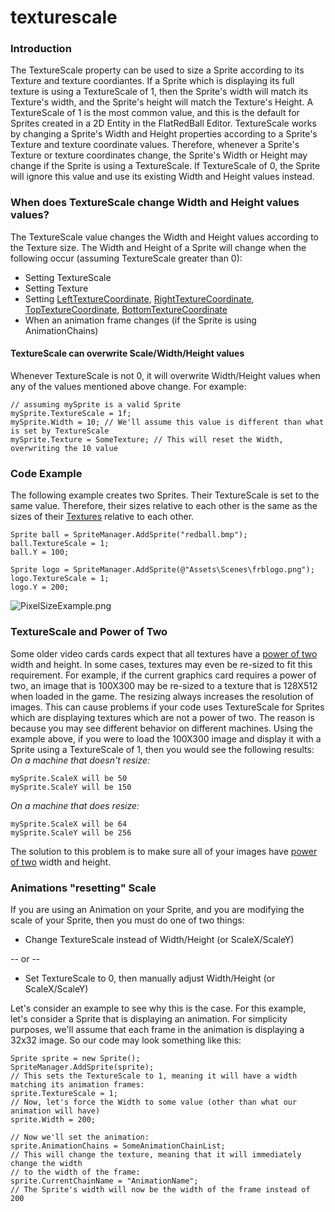 # texturescale

### Introduction

The TextureScale property can be used to size a Sprite according to its Texture and texture coordiantes. If a Sprite which is displaying its full texture is using a TextureScale of 1, then the Sprite's width will match its Texture's width, and the Sprite's height will match the Texture's Height. A TextureScale of 1 is the most common value, and this is the default for Sprites created in a 2D Entity in the FlatRedBall Editor. TextureScale works by changing a Sprite's Width and Height properties according to a Sprite's Texture and texture coordinate values. Therefore, whenever a Sprite's Texture or texture coordinates change, the Sprite's Width or Height may change if the Sprite is using a TextureScale. If TextureScale of 0, the Sprite will ignore this value and use its existing Width and Height values instead.

### When does TextureScale change Width and Height values values?

The TextureScale value changes the Width and Height values according to the Texture size. The Width and Height of a Sprite will change when the following occur (assuming TextureScale greater than 0):

* Setting TextureScale
* Setting Texture
* Setting [LeftTextureCoordinate](../../../../frb/docs/index.php), [RightTextureCoordinate](../../../../frb/docs/index.php), [TopTextureCoordinate](../../../../frb/docs/index.php), [BottomTextureCoordinate](../../../../frb/docs/index.php)
* When an animation frame changes (if the Sprite is using AnimationChains)

#### TextureScale can overwrite Scale/Width/Height values

Whenever TextureScale is not 0, it will overwrite Width/Height values when any of the values mentioned above change. For example:

```
// assuming mySprite is a valid Sprite
mySprite.TextureScale = 1f;
mySprite.Width = 10; // We'll assume this value is different than what is set by TextureScale
mySprite.Texture = SomeTexture; // This will reset the Width, overwriting the 10 value
```

### Code Example

The following example creates two Sprites. Their TextureScale is set to the same value. Therefore, their sizes relative to each other is the same as the sizes of their [Textures](../../../../frb/docs/index.php) relative to each other.

```
Sprite ball = SpriteManager.AddSprite("redball.bmp");
ball.TextureScale = 1;
ball.Y = 100;

Sprite logo = SpriteManager.AddSprite(@"Assets\Scenes\frblogo.png");
logo.TextureScale = 1;
logo.Y = 200;
```

![PixelSizeExample.png](../../../../media/migrated_media-PixelSizeExample.png)

### TextureScale and Power of Two

Some older video cards cards expect that all textures have a [power of two](../../../../frb/docs/index.php) width and height. In some cases, textures may even be re-sized to fit this requirement. For example, if the current graphics card requires a power of two, an image that is 100X300 may be re-sized to a texture that is 128X512 when loaded in the game. The resizing always increases the resolution of images. This can cause problems if your code uses TextureScale for Sprites which are displaying textures which are not a power of two. The reason is because you may see different behavior on different machines. Using the example above, if you were to load the 100X300 image and display it with a Sprite using a TextureScale of 1, then you would see the following results: _On a machine that doesn't resize:_

```
mySprite.ScaleX will be 50
mySprite.ScaleY will be 150
```

_On a machine that does resize:_

```
mySprite.ScaleX will be 64
mySprite.ScaleY will be 256
```

The solution to this problem is to make sure all of your images have [power of two](../../../../frb/docs/index.php) width and height.

### Animations "resetting" Scale

If you are using an Animation on your Sprite, and you are modifying the scale of your Sprite, then you must do one of two things:

* Change TextureScale instead of Width/Height (or ScaleX/ScaleY)

\-- or --

* Set TextureScale to 0, then manually adjust Width/Height (or ScaleX/ScaleY)

Let's consider an example to see why this is the case. For this example, let's consider a Sprite that is displaying an animation. For simplicity purposes, we'll assume that each frame in the animation is displaying a 32x32 image. So our code may look something like this:

```
Sprite sprite = new Sprite();
SpriteManager.AddSprite(sprite);
// This sets the TextureScale to 1, meaning it will have a width matching its animation frames:
sprite.TextureScale = 1;
// Now, let's force the Width to some value (other than what our animation will have)
sprite.Width = 200;

// Now we'll set the animation:
sprite.AnimationChains = SomeAnimationChainList;
// This will change the texture, meaning that it will immediately change the width
// to the width of the frame:
sprite.CurrentChainName = "AnimationName";
// The Sprite's width will now be the width of the frame instead of 200
```
